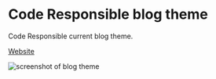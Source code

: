 # Code Responsible blog theme
Code Responsible current blog theme.

[Website](http://coderesponsible.com)

![screenshot of blog theme](https://raw.github.com/coderesponsible/blog-theme/master/screenshot.png)
